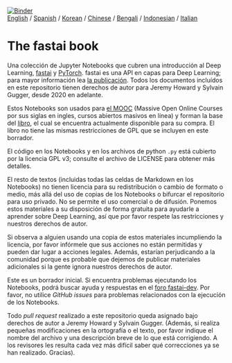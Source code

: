 [![Binder](https://mybinder.org/badge_logo.svg)](https://mybinder.org/v2/gh/fastai/fastbook/master)  
[English](./README.md) / [Spanish](./README_es.md) / [Korean](./README_ko.md) / [Chinese](./README_zh.md) / [Bengali](./README_bn.md) / [Indonesian](./README_id.md) / [Italian](./README_it.md)

# The fastai book

Una colección de Jupyter Notebooks que cubren una introducción al Deep Learning, [fastai](https://docs.fast.ai/) y [PyTorch](https://pytorch.org/). fastai es una API en capas para Deep Learning; para mayor información lea [la publicación](https://www.mdpi.com/2078-2489/11/2/108). Todos los documentos incluídos en este repositorio tienen derechos de autor para Jeremy Howard y Sylvain Gugger, desde 2020 en adelante.

Estos Notebooks son usados para [el MOOC](https://course.fast.ai) (Massive Open Online Courses por sus siglas en ingles, cursos abiertos masivos en línea) y forman la base del  [libro](https://www.amazon.com/Deep-Learning-Coders-fastai-PyTorch/dp/1492045527), el cual se encuentra actualmente disponible para su compra. El libro no tiene las mismas restricciones de GPL que se incluyen en este borrador.

El código en los Notebooks y en los archivos de python `.py` está cubierto por la licencia GPL v3; consulte el archivo de LICENSE para obtener más detalles.

El resto de textos (incluidas todas las celdas de Markdown en los Notebooks) no tienen licencia para su redistribución o cambio de formato o medio, más allá del uso de copias de los Notebooks o bifurcar el repositorio para uso privado. No se permite el uso comercial o de difusión. Ponemos estos materiales a su disposición de forma gratuita para ayudarle a aprender sobre Deep Learning, así que por favor respete las restricciones y nuestros derechos de autor.

Si observa a alguien usando una copia de estos materiales incumpliendo la licencia, por favor infórmele que sus acciones no están permitidas y pueden dar lugar a acciones legales. Además, estarían perjudicando a la comunidad porque es probable que dejemos de publicar materiales adicionales si la gente ignora nuestros derechos de autor.

Este es un borrador inicial. Si encuentra problemas ejecutando los Notebooks, podrá buscar ayuda y respuestas en el [foro fastai-dev](https://forums.fast.ai/c/fastai-users/fastai-dev/). Por favor, no utilice _GitHub issues_ para problemas relacionados con la ejecución de los Notebooks.

Todo _pull request_ realizado a este repositorio queda asignado bajo derechos de autor a Jeremy Howard y Sylvain Gugger. (Además, si realiza pequeñas modificaciones en la ortografía o el texto, por favor indique el nombre del archivo y una descripción breve de lo que está corrigiendo. A los revisores les resulta cada vez más difícil saber qué correcciones ya se han realizado. Gracias).
